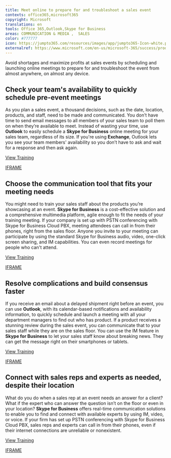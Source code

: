 ```yaml
---
title: Meet online to prepare for and troubleshoot a sales event
contexts: office365,microsoft365
copyright: Microsoft
translations: en
tools: Office 365,Outlook,Skype for Business
areas: COMMUNICATION & MEDIA ,  SALES
color: #777777
icon: https://jumpto365.com/resources/images/app/jumpto365-Icon-white.png
externalref: https://www.microsoft.com/en-us/microsoft-365/success/productivitylibrary/meet-online-to-prepare-for-and-troubleshoot-a-sales-event
---
```

Avoid shortages and maximize profits at sales events by scheduling and launching online meetings to prepare for and troubleshoot the event from almost anywhere, on almost any device.


## Check your team's availability to quickly schedule pre-event meetings

As you plan a sales event, a thousand decisions, such as the date, location, products, and staff, need to be made and communicated. You don’t have time to send email messages to all members of your sales team to poll them on when they’re available to meet. Instead of wasting your time, use **Outlook** to easily schedule a **Skype for Business** online meeting for your sales team, regardless of its size. If you're using **Exchange**, Outlook lets you see your team members' availability so you don’t have to ask and wait for a response and then ask again.

[View Training](https://support.office.com/article/Schedule-a-meeting-with-other-people-5C9877BC-AB91-4A7C-99FB-B0B68D7EA94F)

[IFRAME](https://www.microsoft.com/en-us/videoplayer/embed/RE1UPmM)

## Choose the communication tool that fits your meeting needs

You might need to train your sales staff about the products you’re showcasing at an event. **Skype for Business** is a cost-effective solution and a comprehensive multimedia platform, agile enough to fit the needs of your training meeting. If your company is set up with PSTN conferencing with Skype for Business Cloud PBX, meeting attendees can call in from their phones, right from the sales floor. Anyone you invite to your meeting can participate by using the standard Skype for Business audio, video, one-click screen sharing, and IM capabilities. You can even record meetings for people who can't attend.

[View Training](https://support.office.com/article/Video-Record-your-Skype-for-Business-meeting-04e43eff-b188-4bb0-b23c-1b07974a8ba8)

[IFRAME](https://www.microsoft.com/en-us/videoplayer/embed/RE1UF1x)

## Resolve complications and build consensus faster

If you receive an email about a delayed shipment right before an event, you can use **Outlook**, with its calendar-based notifications and availability information, to quickly schedule and launch a meeting with all your department managers to find out who has product. If a product receives a stunning review during the sales event, you can communicate that to your sales staff while they are on the sales floor. You can use the IM feature in **Skype for Business** to let your sales staff know about breaking news. They can get the message right on their smartphones or tablets.

[View Training](https://support.office.com/article/Send-an-IM-in-Skype-for-Business-b3aefb9b-dec8-4be8-a1ee-1eab12144d05)

[IFRAME](https://www.microsoft.com/en-us/videoplayer/embed/RE1TEum)

## Connect with sales reps and experts as needed, despite their location

What do you do when a sales rep at an event needs an answer for a client? What if the expert who can answer the question isn’t on the floor or even in your location? **Skype for Business** offers real-time communication solutions to enable you to find and connect with available experts by using IM, video, or voice. If your firm has set up PSTN conferencing with Skype for Business Cloud PBX, sales reps and experts can call in from their phones, even if their internet connections are unreliable or nonexistent.

[View Training](https://support.office.com/article/Make-and-receive-calls-using-Skype-for-Business-228e03aa-7361-4997-8dfa-1dd9bdc717f6)

[IFRAME](https://www.microsoft.com/en-us/videoplayer/embed/RE1UMKP)

